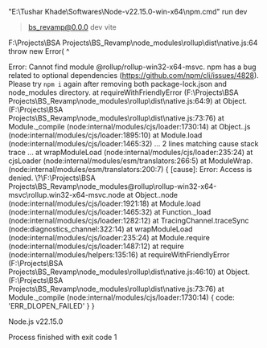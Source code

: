 "E:\Tushar Khade\Softwares\Node-v22.15.0-win-x64\npm.cmd" run dev

> bs_revamp@0.0.0 dev
> vite

F:\Projects\BSA Projects\BS_Revamp\node_modules\rollup\dist\native.js:64
                throw new Error(
                      ^

Error: Cannot find module @rollup/rollup-win32-x64-msvc. npm has a bug related to optional dependencies (https://github.com/npm/cli/issues/4828). Please try `npm i` again after removing both package-lock.json and node_modules directory.
    at requireWithFriendlyError (F:\Projects\BSA Projects\BS_Revamp\node_modules\rollup\dist\native.js:64:9)
    at Object.<anonymous> (F:\Projects\BSA Projects\BS_Revamp\node_modules\rollup\dist\native.js:73:76)
    at Module._compile (node:internal/modules/cjs/loader:1730:14)
    at Object..js (node:internal/modules/cjs/loader:1895:10)
    at Module.load (node:internal/modules/cjs/loader:1465:32)
    ... 2 lines matching cause stack trace ...
    at wrapModuleLoad (node:internal/modules/cjs/loader:235:24)
    at cjsLoader (node:internal/modules/esm/translators:266:5)
    at ModuleWrap.<anonymous> (node:internal/modules/esm/translators:200:7) {
  [cause]: Error: Access is denied.
  \\?\F:\Projects\BSA Projects\BS_Revamp\node_modules\@rollup\rollup-win32-x64-msvc\rollup.win32-x64-msvc.node
      at Object..node (node:internal/modules/cjs/loader:1921:18)
      at Module.load (node:internal/modules/cjs/loader:1465:32)
      at Function._load (node:internal/modules/cjs/loader:1282:12)
      at TracingChannel.traceSync (node:diagnostics_channel:322:14)
      at wrapModuleLoad (node:internal/modules/cjs/loader:235:24)
      at Module.require (node:internal/modules/cjs/loader:1487:12)
      at require (node:internal/modules/helpers:135:16)
      at requireWithFriendlyError (F:\Projects\BSA Projects\BS_Revamp\node_modules\rollup\dist\native.js:46:10)
      at Object.<anonymous> (F:\Projects\BSA Projects\BS_Revamp\node_modules\rollup\dist\native.js:73:76)
      at Module._compile (node:internal/modules/cjs/loader:1730:14) {
    code: 'ERR_DLOPEN_FAILED'
  }
}

Node.js v22.15.0

Process finished with exit code 1


